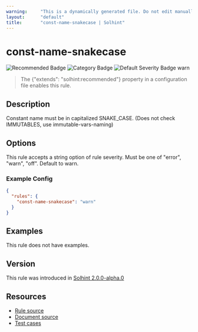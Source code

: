 ```yaml
---
warning:     "This is a dynamically generated file. Do not edit manually."
layout:      "default"
title:       "const-name-snakecase | Solhint"
---
```


# const-name-snakecase
![Recommended Badge](https://img.shields.io/badge/-Recommended-brightgreen)
![Category Badge](https://img.shields.io/badge/-Style%20Guide%20Rules-informational)
![Default Severity Badge warn](https://img.shields.io/badge/Default%20Severity-warn-yellow)
> The {"extends": "solhint:recommended"} property in a configuration file enables this rule.


## Description
Constant name must be in capitalized SNAKE_CASE. (Does not check IMMUTABLES, use immutable-vars-naming)

## Options
This rule accepts a string option of rule severity. Must be one of "error", "warn", "off". Default to warn.

### Example Config
```json
{
  "rules": {
    "const-name-snakecase": "warn"
  }
}
```


## Examples
This rule does not have examples.

## Version
This rule was introduced in [Solhint 2.0.0-alpha.0](https://github.com/protofire/solhint/tree/v2.0.0-alpha.0)

## Resources
- [Rule source](https://github.com/protofire/solhint/tree/master/lib/rules/naming/const-name-snakecase.js)
- [Document source](https://github.com/protofire/solhint/tree/master/docs/rules/naming/const-name-snakecase.md)
- [Test cases](https://github.com/protofire/solhint/tree/master/test/rules/naming/const-name-snakecase.js)
